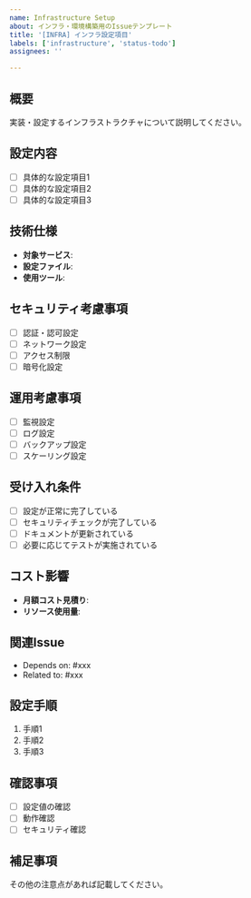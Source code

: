 ```yaml
---
name: Infrastructure Setup
about: インフラ・環境構築用のIssueテンプレート
title: '[INFRA] インフラ設定項目'
labels: ['infrastructure', 'status-todo']
assignees: ''

---
```


## 概要
実装・設定するインフラストラクチャについて説明してください。

## 設定内容
- [ ] 具体的な設定項目1
- [ ] 具体的な設定項目2
- [ ] 具体的な設定項目3

## 技術仕様
- **対象サービス**:
- **設定ファイル**:
- **使用ツール**:

## セキュリティ考慮事項
- [ ] 認証・認可設定
- [ ] ネットワーク設定
- [ ] アクセス制限
- [ ] 暗号化設定

## 運用考慮事項
- [ ] 監視設定
- [ ] ログ設定
- [ ] バックアップ設定
- [ ] スケーリング設定

## 受け入れ条件
- [ ] 設定が正常に完了している
- [ ] セキュリティチェックが完了している
- [ ] ドキュメントが更新されている
- [ ] 必要に応じてテストが実施されている

## コスト影響
- **月額コスト見積り**:
- **リソース使用量**:

## 関連Issue
- Depends on: #xxx
- Related to: #xxx

## 設定手順
1. 手順1
2. 手順2
3. 手順3

## 確認事項
- [ ] 設定値の確認
- [ ] 動作確認
- [ ] セキュリティ確認

## 補足事項
その他の注意点があれば記載してください。
